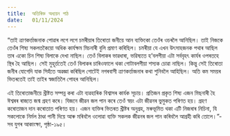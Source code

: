 ```yaml
---
title:  অতিৰিক্ত অধ্যয়ন পাঠ
date:   01/11/2024
---
```


“তাই ত্ৰাণকৰ্ত্তাজনাক পোৱাৰ লগে লগে চমৰীয়াৰ তিৰোতা জনীয়ে আন ব্যক্তিকো তেওঁৰ ওচৰলৈ আনিছিল। তাই নিজকে তেওঁৰ শিষ্য সকলতকৈয়ো অধিক কাৰ্যক্ষম মিচনাৰী বুলি প্ৰমাণ কৰিছিল। চমৰীয়া যে এখন উৎসাহজনক পথাৰ আছিল তাৰ একো চিন শিষ্য বিলাকে দেখা নাছিল। তেওঁ বিলাকৰ ভাৱধাৰা, ভৱিষ্যতে হ’বলগীয়া এটা সৰ্ববৃহৎ কাৰ্যৰ ওপৰতহে স্থিৰ হৈ আছিল। সেই মুহূৰ্ত্ততেই তেওঁ বিলাকৰ চাৰিওফালে থকা গোটাবলগীয়া শস্যক চোৱা নাছিল। কিন্তু সেই তিৰোতা জনীৰ যোগেদি যাক সিহঁতে অৱজ্ঞা কৰিছিল গোটেই নগৰবাসী ত্ৰাণকৰ্ত্তাজনাৰ কথা শুনিবলৈ আহিছিল। অতি কম সময়ৰ ভিতৰতেই তাই তাইৰ স্বজাতিলৈ পোহৰ আনিছিল।

এই তিৰোতাজনীয়ে খ্ৰীষ্টত সম্পন্ন কৰা এটা ব্যৱহাৰিক বিশ্বাসৰ কাৰ্যক সূচায়। প্ৰতিজন প্ৰকৃত শিষ্য এজন মিছনাৰী হৈ ঈশ্বৰৰ ৰাজ্যত জন্ম গ্ৰহণ কৰে। যিজনে জীৱন জল পান কৰে তেওঁ স্বয়ং এটা জীৱনৰ ভুমুকত পৰিণত হয়। গ্ৰহণ কৰোতাজন দান কৰোতাত পৰিণত হয়। এজন ব্যক্তিৰ ভিতৰত খ্ৰীষ্টৰ অনুগ্ৰহ, মৰুভূমিত থকা এটি নিজৰাৰ নিচিনা, যি সকলোকে নিৰ্মল ঠাণ্ডা পানী দিয়ে আৰু মৰিবলৈ ওলোৱা ব্যক্তি সকলক জীৱনৰ জল পান কৰিবলৈ আগ্ৰহী কৰি তোলে।”-সব যুগৰ আকাংক্ষা, পৃষ্ঠা-১৯৫।